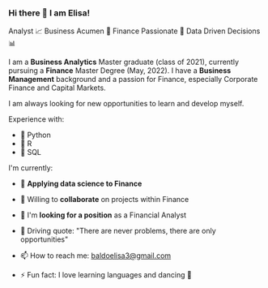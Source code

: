 ### Hi there 👋 I am Elisa!

Analyst 📈 Business Acumen 🏢 Finance Passionate 🏦 Data Driven Decisions 📊 

I am a **Business Analytics** Master graduate (class of 2021), currently pursuing a **Finance** Master Degree (May, 2022). I have a **Business Management** background and a passion for Finance, especially Corporate Finance and Capital Markets. 

I am always looking for new opportunities to learn and develop myself.

Experience with:
- 🌱 Python
- 🌱 R
- 🌱 SQL

I'm currently: 
- 🔭 **Applying data science to Finance**
- 👯 Willing to **collaborate** on projects within Finance
- 🏢 I'm **looking for a position** as a Financial Analyst

- 💬 Driving quote: "There are never problems, there are only opportunities"
- 📫 How to reach me: baldoelisa3@gmail.com
- ⚡ Fun fact: I love learning languages and dancing 💃 

